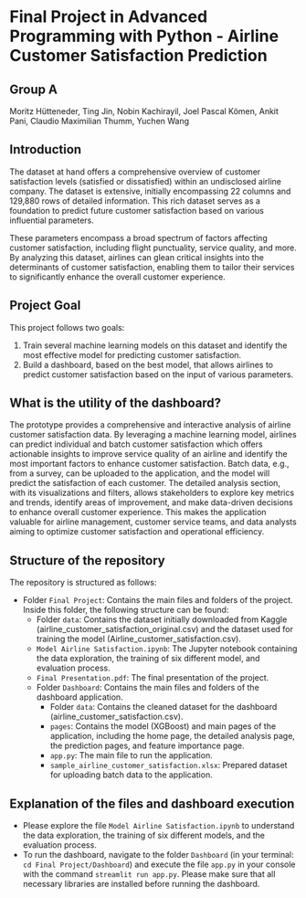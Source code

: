 # Final Project in Advanced Programming with Python - Airline Customer Satisfaction Prediction

## Group A
Moritz Hütteneder, Ting Jin, Nobin Kachirayil, Joel Pascal Kömen, Ankit Pani, Claudio Maximilian Thumm, Yuchen Wang

## Introduction
The dataset at hand offers a comprehensive overview of customer satisfaction levels (satisfied or dissatisfied) within an undisclosed airline company. The dataset is extensive, initially encompassing 22 columns and 129,880 rows of detailed information. This rich dataset serves as a foundation to predict future customer satisfaction based on various influential parameters.

These parameters encompass a broad spectrum of factors affecting customer satisfaction, including flight punctuality, service quality, and more. By analyzing this dataset, airlines can glean critical insights into the determinants of customer satisfaction, enabling them to tailor their services to significantly enhance the overall customer experience.

## Project Goal
This project follows two goals: 
1. Train several machine learning models on this dataset and identify the most effective model for predicting customer satisfaction. 
2. Build a dashboard, based on the best model, that allows airlines to predict customer satisfaction based on the input of various parameters.

## What is the utility of the dashboard?
The prototype provides a comprehensive and interactive analysis of airline customer satisfaction data. 
By leveraging a machine learning model, airlines can predict individual and batch customer satisfaction which offers actionable insights to improve service quality of an airline
and identify the most important factors to enhance customer satisfaction. 
Batch data, e.g., from a survey, can be uploaded to the application, and the model will predict the satisfaction of each customer.
The detailed analysis section, with its visualizations and filters, allows stakeholders to explore key metrics and trends, identify areas of improvement, and make data-driven 
decisions to enhance overall customer experience. This makes the application valuable for airline management, customer service teams, and data analysts aiming to optimize customer satisfaction 
and operational efficiency.

## Structure of the repository
The repository is structured as follows:
- Folder `Final Project`: Contains the main files and folders of the project. Inside this folder, the following structure can be found: 
  - Folder `data`: Contains the dataset initially downloaded from Kaggle (airline_customer_satisfaction_original.csv) and the dataset used for training the model (Airline_customer_satisfaction.csv).
  - `Model Airline Satisfaction.ipynb`: The Jupyter notebook containing the data exploration, the training of six different model, and evaluation process.
  - `Final Presentation.pdf`: The final presentation of the project.
  - Folder `Dashboard`: Contains the main files and folders of the dashboard application.
    - Folder `data`: Contains the cleaned dataset for the dashboard (airline_customer_satisfaction.csv).
    - `pages`: Contains the model (XGBoost) and main pages of the application, including the home page, the detailed analysis page, the prediction pages, and feature importance page.
    - `app.py`: The main file to run the application.
    - `sample_airline_customer_satisfaction.xlsx`: Prepared dataset for uploading batch data to the application.

## Explanation of the files and dashboard execution
- Please explore the file `Model Airline Satisfaction.ipynb` to understand the data exploration, the training of six different models, and the evaluation process.
- To run the dashboard, navigate to the folder `Dashboard` (in your terminal: `cd Final Project/Dashboard`) and execute the file `app.py` in your console with the command `streamlit run app.py`. Please make sure that all necessary libraries are installed before running the dashboard.